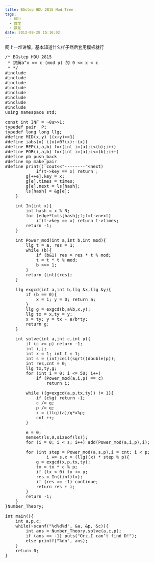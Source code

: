 ```yaml
---
title: BGstep HDU 2815 Mod Tree
tags:
  - HDU
  - 数学
  - 数论
date: 2013-08-28 15:16:02
---
```


网上一堆讲解，基本知道什么样子然后套用模板就行

<pre class="brush:cpp">
/* BGstep HDU 2815
 * 求解a^x == c (mod p) 的 0 <= x < c
 * */
#include <iostream>
#include <cstdio>
#include <algorithm>
#include <cstring>
#include <cmath>
#include <queue>
#include <set>
#include <vector>
using namespace std;

const int INF = ~0u>>1;
typedef pair <int,int> P;
typedef long long llg;
#define MID(x,y) ((x+y)>>1)
#define iabs(x) ((x)>0?(x):-(x))
#define REP(i,a,b) for(int i=(a);i<(b);i++)
#define FOR(i,a,b) for(int i=(a);i<=(b);i++)
#define pb push_back
#define mp make_pair
#define print() cout<<"--------"<<endl
const int N = 100003;
struct Baby_step_Giant_step{
	struct edge{int key,times;edge*next;}g[N],*ls[N];
	int e;

	void add(int x,int times){
		int hash = x % N;
		for (edge*t=ls[hash];t;t=t->next)
			if(t->key == x) return ;
		g[++e].key = x; 
		g[e].times = times;
		g[e].next = ls[hash];
		ls[hash] = &g[e];
	}

	int In(int x){
		int hash = x % N;
		for (edge*t=ls[hash];t;t=t->next)
			if(t->key == x) return t->times;
		return -1;
	}

	int Power_mod(int a,int b,int mod){
		llg t = a, res = 1;
		while (b){
			if (b&1) res = res * t % mod;
			t = t * t % mod;
			b >>= 1;
		}
		return (int)(res);
	}

	llg exgcd(int a,int b,llg &x,llg &y){
		if (b == 0){
			x = 1; y = 0; return a; 
		}
		llg g = exgcd(b,a%b,x,y);
		llg tx = x,ty = y;
		x = ty; y = tx - a/b*ty;
		return g;
	}

	int solve(int a,int c,int p){
		if (c >= p) return -1;
		int i,j;
		int x = 1; int t = 1;
		int s = (int)ceil(sqrt((double)p));
		int res,cnt = 0;
		llg tx,ty,g;
		for (int i = 0; i <= 50; i++)
			if (Power_mod(a,i,p) == c) 
				return i;

		while ((g=exgcd(a,p,tx,ty)) != 1){
			if (c%g) return -1;
			c /= g;
			p /= g;
			x = (llg)(a)/g*x%p;
			cnt ++;
		} 

		e = 0;
		memset(ls,0,sizeof(ls));
		for (i = 0; i < s; i++) add(Power_mod(a,i,p),i);

		for (int step = Power_mod(a,s,p),i = cnt; i < p;
				i += s,x = (llg)(x) * step % p){
			g = exgcd(x,p,tx,ty);
			tx = tx * c % p;
			if (tx < 0) tx += p;
			res = In((int)tx);
			if (res == -1) continue;
			return res + i;
		}
		return -1;
	}
}Number_Theory;

int main(){
	int a,p,c;
	while(~scanf("%d%d%d", &a, &p, &c)){
		int ans = Number_Theory.solve(a,c,p);
		if (ans == -1) puts("Orz,I can&rsquo;t find D!");
		else printf("%dn", ans);
	}
	return 0;
}
</pre>

	 